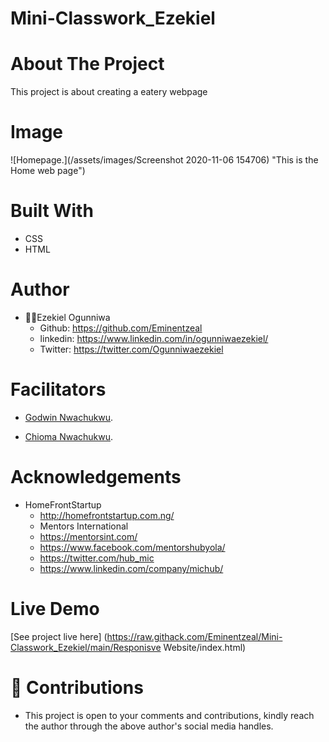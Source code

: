 # Mini-Classwork_Ezekiel
# About The Project
This project is about creating a eatery webpage

## 
# Image
![Homepage.](/assets/images/Screenshot 2020-11-06 154706) "This is the Home web page")

# Built With
* CSS
* HTML

# Author
* 👨‍🦱Ezekiel Ogunniwa
    * Github: https://github.com/Eminentzeal
    * linkedin: https://www.linkedin.com/in/ogunniwaezekiel/
    * Twitter: https://twitter.com/Ogunniwaezekiel

# Facilitators
* [Godwin Nwachukwu](https://github.com/Gnwin).

* [Chioma Nwachukwu](https://github.com/Chiomy).

# Acknowledgements
* HomeFrontStartup
    * http://homefrontstartup.com.ng/
    * Mentors International
    * https://mentorsint.com/
    * https://www.facebook.com/mentorshubyola/
    * https://twitter.com/hub_mic
    * https://www.linkedin.com/company/michub/

# Live Demo
[See project live here] (https://raw.githack.com/Eminentzeal/Mini-Classwork_Ezekiel/main/Responisve Website/index.html)

# 🤝 Contributions
* This project is open to your comments and contributions, kindly reach the author through the above author's social media handles.